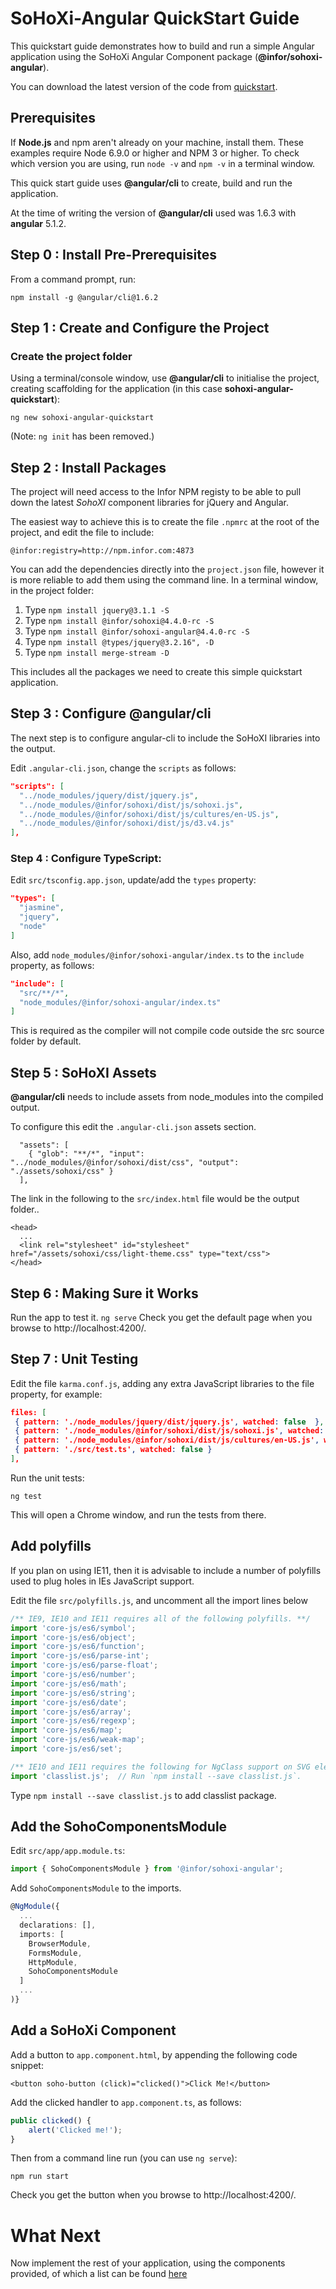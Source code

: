 # SoHoXi-Angular QuickStart Guide

This quickstart guide demonstrates how to build and run a simple Angular application using the SoHoXi Angular Component package (**@infor/sohoxi-angular**).

You can download the latest version of the code from [quickstart](http://git.infor.com/scm/soho/sohoxi-angular-quickstart.git).

## Prerequisites

If **Node.js** and npm aren't already on your machine, install them. These examples require Node 6.9.0 or higher and NPM 3 or higher. To check which version you are using,
run `node -v` and `npm -v` in a terminal window.

This quick start guide uses **@angular/cli** to create, build and run the application.  

At the time of writing the version of **@angular/cli** used was 1.6.3 with **angular** 5.1.2.

## Step 0 : Install Pre-Prerequisites

From a command prompt, run:

```
npm install -g @angular/cli@1.6.2
```

## Step 1 : Create and Configure the Project

### Create the project folder

Using a terminal/console window, use **@angular/cli** to initialise the project, creating scaffolding for the application (in this case **sohoxi-angular-quickstart**):

```
ng new sohoxi-angular-quickstart
```

(Note: `ng init` has been removed.)

## Step 2 : Install Packages

The project will need access to the Infor NPM registy to be able to pull down the latest *SohoXI* component libraries for jQuery and Angular.

The easiest way to achieve this is to create the file `.npmrc` at the root of the project, and edit the file to include:

```
@infor:registry=http://npm.infor.com:4873
```

You can add the dependencies directly into the `project.json` file, however it is more reliable to add them using the command line.
In a terminal window, in the project folder:

1. Type `npm install jquery@3.1.1 -S`
2. Type `npm install @infor/sohoxi@4.4.0-rc -S`
3. Type `npm install @infor/sohoxi-angular@4.4.0-rc -S`
4. Type `npm install @types/jquery@3.2.16", -D`
5. Type `npm install merge-stream -D`

This includes all the packages we need to create this simple quickstart application.

## Step 3 : Configure @angular/cli

The next step is to configure angular-cli to include the SoHoXI libraries into the output.

Edit `.angular-cli.json`, change the `scripts` as follows:
```json
"scripts": [
  "../node_modules/jquery/dist/jquery.js",
  "../node_modules/@infor/sohoxi/dist/js/sohoxi.js",
  "../node_modules/@infor/sohoxi/dist/js/cultures/en-US.js",
  "../node_modules/@infor/sohoxi/dist/js/d3.v4.js"
],
```

### Step 4 : Configure TypeScript:

Edit `src/tsconfig.app.json`, update/add the `types` property:
```json
"types": [
  "jasmine",
  "jquery",
  "node"
]
```
Also, add `node_modules/@infor/sohoxi-angular/index.ts` to the `include` property, as follows:
```json
"include": [
  "src/**/*",
  "node_modules/@infor/sohoxi-angular/index.ts"
]
```

This is required as the compiler will not compile code outside the src source folder by default.
## Step 5 : SoHoXI Assets
**@angular/cli** needs to include assets from node_modules into the compiled output.

To configure this edit the `.angular-cli.json` assets section.
```
  "assets": [
    { "glob": "**/*", "input": "../node_modules/@infor/sohoxi/dist/css", "output": "./assets/sohoxi/css" }
  ],
```
The link in the following to the `src/index.html` file would be the output folder..
```
<head>
  ...
  <link rel="stylesheet" id="stylesheet" href="/assets/sohoxi/css/light-theme.css" type="text/css">
</head>
```

## Step 6 : Making Sure it Works
Run the app to test it.
```ng serve```
Check you get the default page when you browse to http://localhost:4200/.

## Step 7 : Unit Testing
Edit the file `karma.conf.js`, adding any extra JavaScript libraries to the file property, for example:
```json
files: [
 { pattern: './node_modules/jquery/dist/jquery.js', watched: false  },
 { pattern: './node_modules/@infor/sohoxi/dist/js/sohoxi.js', watched: false },
 { pattern: './node_modules/@infor/sohoxi/dist/js/cultures/en-US.js', watched: false },
 { pattern: './src/test.ts', watched: false }
],
```
Run the unit tests:
```
ng test
```
This will open a Chrome window, and run the tests from there.

## Add polyfills

If you plan on using IE11, then it is advisable to include a number of polyfills used to plug holes in IEs JavaScript support.

Edit the file `src/polyfills.js`, and uncomment all the import lines below

```typescript
/** IE9, IE10 and IE11 requires all of the following polyfills. **/
import 'core-js/es6/symbol';
import 'core-js/es6/object';
import 'core-js/es6/function';
import 'core-js/es6/parse-int';
import 'core-js/es6/parse-float';
import 'core-js/es6/number';
import 'core-js/es6/math';
import 'core-js/es6/string';
import 'core-js/es6/date';
import 'core-js/es6/array';
import 'core-js/es6/regexp';
import 'core-js/es6/map';
import 'core-js/es6/weak-map';
import 'core-js/es6/set';

/** IE10 and IE11 requires the following for NgClass support on SVG elements */
import 'classlist.js';  // Run `npm install --save classlist.js`.
```

Type `npm install --save classlist.js` to add classlist package.

## Add the SohoComponentsModule
Edit `src/app/app.module.ts`:
```typescript
import { SohoComponentsModule } from '@infor/sohoxi-angular';
```
Add ```SohoComponentsModule``` to the imports.

```typescript
@NgModule({
  ...
  declarations: [],
  imports: [
    BrowserModule,
    FormsModule,
    HttpModule,
    SohoComponentsModule
  ]
  ...
)}
```

## Add a SoHoXi Component

Add a button to `app.component.html`, by appending the following code snippet:
```
<button soho-button (click)="clicked()">Click Me!</button>
```
Add the clicked handler to `app.component.ts`, as follows:
```typescript
public clicked() {
    alert('Clicked me!');
}
```

Then from a command line run (you can use `ng serve`):
```
npm run start
```
Check you get the button when you browse to http://localhost:4200/.

# What Next

Now implement the rest of your application, using the components provided, of which a list can be found [here](??)
